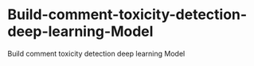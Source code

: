 # Build-comment-toxicity-detection-deep-learning-Model
Build comment toxicity detection deep learning Model
